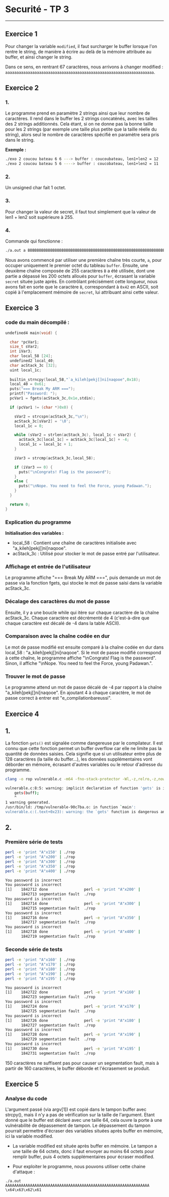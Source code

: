 # Securité - TP 3

---

## Exercice 1

Pour changer la variable `modified`, il faut surcharger le buffer lorsque l'on rentre le string, de manière à écrire au delà de la mémoire attribuée au buffer, et ainsi changer le string. 

Dans ce sens, en rentrant 67 caractères, nous arrivons à changer modified : `aaaaaaaaaaaaaaaaaaaaaaaaaaaaaaaaaaaaaaaaaaaaaaaaaaaaaaaaaaaaaaaaaa`. 

## Exercice 2

### 1.

Le programme prend en paramètre 2 strings ainsi que leur nombre de caractères. Il rend dans le buffer les 2 strings concaténés, avec les tailles des 2 strings additionnés. 
Cela étant, si on ne donne pas la bonne taille pour les 2 strings (par exemple une taille plus petite que la taille réelle du string), alors seul le nombre de caractères spécifié en paramètre sera pris dans le string. 

**Exemple :**

```bash
./exo 2 coucou bateau 6 6 ---> buffer : coucoubateau, len1+len2 = 12
./exo 2 coucou bateau 5 6 ----> buffer : coucobateau, len1+len2 = 11
```

### 2.

Un unsigned char fait 1 octet.

### 3.

Pour changer la valeur de secret, il faut tout simplement que la valeur de len1 + len2 soit supérieure à 255. 

### 4.

Commande qui fonctionne : 

```bash
./a.out a BBBBBBBBBBBBBBBBBBBBBBBBBBBBBBBBBBBBBBBBBBBBBBBBBBBBBBBBBBBBBBBBBBBBBBBBBBBBBBBBBBBBBBBBBBBBBBBBBBBBBBBBBBBBBBBBBBBBBBBBBBBBBBBBBBBBBBBBBBBBBBBBBBBBBBBBBBBBBBBBBBBBBBBBBBBBBBBBBBBBBBBBBBBBBBBBBBBBBBBB 255 161
``` 

Nous avons commencé par utiliser une première chaîne très courte, `a`, pour occuper uniquement le premier octet du tableau `buffer`. Ensuite, une deuxième chaîne composée de 255 caractères `B` a été utilisée, dont une partie a dépassé les 200 octets alloués pour `buffer`, écrasant la variable `secret` située juste après. En contrôlant précisément cette longueur, nous avons fait en sorte que le caractère `B`, correspondant à `0x42` en ASCII, soit copié à l'emplacement mémoire de `secret`, lui attribuant ainsi cette valeur.

## Exercice 3

### code du main décompilé : 

```c
undefined4 main(void) {

  char *pcVar1;
  size_t sVar2;
  int iVar3;
  char local_58 [24];
  undefined2 local_40;
  char acStack_3c [32];
  uint local_1c;
  
  builtin_strncpy(local_58,"`a_kileh]pekj[]ni[naqooe",0x18);
  local_40 = 0x61;
  puts("=== Break My ARM ===");
  printf("Password: ");
  pcVar1 = fgets(acStack_3c,0x1e,stdin);

  if (pcVar1 != (char *)0x0) {

    sVar2 = strcspn(acStack_3c,"\n");
    acStack_3c[sVar2] = '\0';
    local_1c = 0;

    while (sVar2 = strlen(acStack_3c), local_1c < sVar2) {
      acStack_3c[local_1c] = acStack_3c[local_1c] + -4;
      local_1c = local_1c + 1;
    }

    iVar3 = strcmp(acStack_3c,local_58);

    if (iVar3 == 0) {
      puts("\nCongrats! Flag is the password");
    }
    else {
      puts("\nNope. You need to feel the Force, young Padawan.");
    }
  }

  return 0;
}
```

### Explication du programme

**Initialisation des variables :**

* local_58 : Contient une chaîne de caractères initialisée avec "a_kileh]pekj[]ni[naqooe".
* acStack_3c : Utilisé pour stocker le mot de passe entré par l'utilisateur.

### Affichage et entrée de l'utilisateur

Le programme affiche "=== Break My ARM ===", puis demande un mot de passe via la fonction fgets, qui stocke le mot de passe saisi dans la variable acStack_3c.

### Décalage des caractères du mot de passe

Ensuite, il y a une boucle while qui itère sur chaque caractère de la chaîne acStack_3c. Chaque caractère est décrémenté de 4 (c'est-à-dire que chaque caractère est décalé de -4 dans la table ASCII).

### Comparaison avec la chaîne codée en dur

Le mot de passe modifié est ensuite comparé à la chaîne codée en dur dans local_58 : "a_kileh]pekj[]ni[naqooe".
Si le mot de passe modifié correspond à cette chaîne, le programme affiche "\nCongrats! Flag is the password".
Sinon, il affiche "\nNope. You need to feel the Force, young Padawan.".

### Trouver le mot de passe

Le programme attend un mot de passe décalé de -4 par rapport à la chaîne "a_kileh]pekj[]ni[naqooe". En ajoutant 4 à chaque caractère, le mot de passe correct à entrer est "e_compilationbareussi".



## Exercice 4

## 1.

La fonction `gets()` est signalée comme dangereuse par le compilateur. Il est connu que cette fonction permet un buffer overflow car elle ne limite pas la quantité de données saisies. Cela signifie que si un utilisateur entre plus de 128 caractères (la taille du buffer...), les données supplémentaires vont déborder en mémoire, écrasant d'autres variables ou le retour d'adresse du programme.

```bash
clang -o rop vulnerable.c -m64 -fno-stack-protector -Wl,-z,relro,-z,now,-z,noexecstack -static

vulnerable.c:8:5: warning: implicit declaration of function 'gets' is invalid in C99 [-Wimplicit-function-declaration]
    gets(buff);
    ^
1 warning generated.
/usr/bin/ld: /tmp/vulnerable-90c7ba.o: in function `main':
vulnerable.c:(.text+0x23): warning: the `gets' function is dangerous and should not be used.
```

## 2.

### Première série de tests

```bash
perl -e 'print "A"x150' | ./rop
perl -e 'print "A"x200' | ./rop
perl -e 'print "A"x300' | ./rop
perl -e 'print "A"x350' | ./rop
perl -e 'print "A"x400' | ./rop

You password is incorrect
You password is incorrect
[1]    1842712 done                perl -e 'print "A"x200' | 
       1842713 segmentation fault  ./rop
You password is incorrect
[1]    1842714 done                perl -e 'print "A"x300' | 
       1842715 segmentation fault  ./rop
You password is incorrect
[1]    1842716 done                perl -e 'print "A"x350' | 
       1842717 segmentation fault  ./rop
You password is incorrect
[1]    1842718 done                perl -e 'print "A"x400' | 
       1842719 segmentation fault  ./rop
``` 

### Seconde série de tests

```bash
perl -e 'print "A"x160' | ./rop
perl -e 'print "A"x170' | ./rop
perl -e 'print "A"x180' | ./rop
perl -e 'print "A"x190' | ./rop
perl -e 'print "A"x195' | ./rop

You password is incorrect
[1]    1842722 done                perl -e 'print "A"x160' | 
       1842723 segmentation fault  ./rop
You password is incorrect
[1]    1842724 done                perl -e 'print "A"x170' | 
       1842725 segmentation fault  ./rop
You password is incorrect
[1]    1842726 done                perl -e 'print "A"x180' | 
       1842727 segmentation fault  ./rop
You password is incorrect
[1]    1842728 done                perl -e 'print "A"x190' | 
       1842729 segmentation fault  ./rop
You password is incorrect
[1]    1842730 done                perl -e 'print "A"x195' | 
       1842731 segmentation fault  ./rop
```

150 caractères ne suffisent pas pour causer un segmentation fault, mais à partir de 160 caractères, le buffer déborde et l'écrasement se produit.

## Exercice 5

### Analyse du code

L'argument passé (via argv[1]) est copié dans le tampon buffer avec strcpy(), mais il n'y a pas de vérification sur la taille de l'argument. Etant donné que le buffer est déclaré avec une taille 64, cela ouvre la porte à une vulnérabilité de dépassement de tampon. Le dépassement du tampon pourrait permettre d'écraser des variables situées après buffer en mémoire, ici la variable modified.

* La variable modified est située après buffer en mémoire. Le tampon a une taille de 64 octets, donc il faut envoyer au moins 64 octets pour remplir buffer, puis 4 octets supplémentaires pour écraser modified.

* Pour exploiter le programme, nous pouvons utiliser cette chaine d'attaque :

    
`./a.out AAAAAAAAAAAAAAAAAAAAAAAAAAAAAAAAAAAAAAAAAAAAAAAAAAAAAAAAAAAAAAAA \x64\x63\x62\x61`